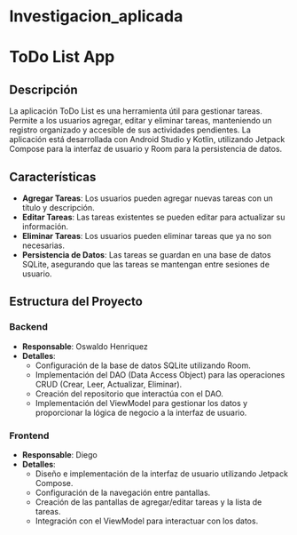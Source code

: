 # Investigacion_aplicada

# ToDo List App

## Descripción

La aplicación ToDo List es una herramienta útil para gestionar tareas. Permite a los usuarios agregar, editar y eliminar tareas, manteniendo un registro organizado y accesible de sus actividades pendientes. La aplicación está desarrollada con Android Studio y Kotlin, utilizando Jetpack Compose para la interfaz de usuario y Room para la persistencia de datos.

## Características

- **Agregar Tareas**: Los usuarios pueden agregar nuevas tareas con un título y descripción.
- **Editar Tareas**: Las tareas existentes se pueden editar para actualizar su información.
- **Eliminar Tareas**: Los usuarios pueden eliminar tareas que ya no son necesarias.
- **Persistencia de Datos**: Las tareas se guardan en una base de datos SQLite, asegurando que las tareas se mantengan entre sesiones de usuario.

## Estructura del Proyecto

### Backend

- **Responsable**: Oswaldo Henriquez
- **Detalles**:
  - Configuración de la base de datos SQLite utilizando Room.
  - Implementación del DAO (Data Access Object) para las operaciones CRUD (Crear, Leer, Actualizar, Eliminar).
  - Creación del repositorio que interactúa con el DAO.
  - Implementación del ViewModel para gestionar los datos y proporcionar la lógica de negocio a la interfaz de usuario.

### Frontend

- **Responsable**: Diego
- **Detalles**:
  - Diseño e implementación de la interfaz de usuario utilizando Jetpack Compose.
  - Configuración de la navegación entre pantallas.
  - Creación de las pantallas de agregar/editar tareas y la lista de tareas.
  - Integración con el ViewModel para interactuar con los datos.
